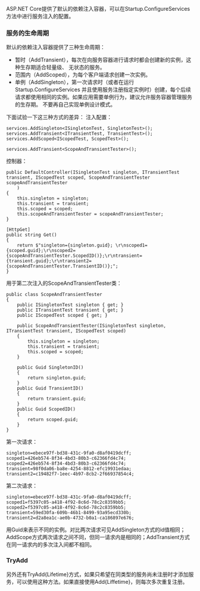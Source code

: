 
ASP.NET Core提供了默认的依赖注入容器，可以在Startup.ConfigureServices方法中进行服务注入的配置。

### 服务的生命周期
默认的依赖注入容器提供了三种生命周期：
- 暂时（AddTransient），每次在向服务容器进行请求时都会创建新的实例，这种生存期适合轻量级、 无状态的服务。
- 范围内（AddScoped），为每个客户端请求创建一次实例。
- 单例（AddSingleton），第一次请求时（或者在运行Startup.ConfigureServices 并且使用服务注册指定实例时）创建，每个后续请求都使用相同的实例。如果应用需要单例行为，建议允许服务容器管理服务的生存期。 不要再自己实现单例设计模式。

下面试验一下这三种方式的差异：
注入配置：
```
services.AddSingleton<ISingletonTest, SingletonTest>();
services.AddTransient<ITransientTest, TransientTest>();
services.AddScoped<IScopedTest, ScopedTest>();

services.AddTransient<ScopeAndTransientTester>();
```

控制器：
```
public DefaultController(ISingletonTest singleton, ITransientTest transient, IScopedTest scoped, ScopeAndTransientTester scopeAndTransientTester
    )
{
    this.singleton = singleton;
    this.transient = transient;
    this.scoped = scoped;
    this.scopeAndTransientTester = scopeAndTransientTester;
}

[HttpGet]
public string Get()
{
    return $"singleton={singleton.guid}; \r\nscoped1={scoped.guid};\r\nscoped2={scopeAndTransientTester.ScopedID()};\r\ntransient={transient.guid};\r\ntransient2={scopeAndTransientTester.TransientID()};";
}
```
用于第二次注入的ScopeAndTransientTester类：
```
public class ScopeAndTransientTester
{
    public ISingletonTest singleton { get; }
    public ITransientTest transient { get; }
    public IScopedTest scoped { get; }

    public ScopeAndTransientTester(ISingletonTest singleton, ITransientTest transient, IScopedTest scoped)
    {
        this.singleton = singleton;
        this.transient = transient;
        this.scoped = scoped;
    }

    public Guid SingletonID()
    {
        return singleton.guid;
    }
    public Guid TransientID()
    {
        return transient.guid;
    }
    public Guid ScopedID()
    {
        return scoped.guid;
    }
}
```
第一次请求：
```
singleton=ebece97f-bd38-431c-9fa0-d8af0419dcff; 
scoped1=426eb574-8f34-4bd3-80b3-c62366fd4c74;
scoped2=426eb574-8f34-4bd3-80b3-c62366fd4c74;
transient=98f0da06-ba8e-4254-8812-efc19931edaa;
transient2=c19482f7-1eec-4b97-8cb2-2f66937854c4;
```
第二次请求：
```
singleton=ebece97f-bd38-431c-9fa0-d8af0419dcff; 
scoped1=f5397c05-a418-4f92-8c6d-78c2c8359bb5;
scoped2=f5397c05-a418-4f92-8c6d-78c2c8359bb5;
transient=59ed30fa-609b-46b1-8499-93a95ecd330b;
transient2=d2a8ea1c-ae0b-4732-b0a1-ca186897e676;
```

用Guid来表示不同的实例。对比两次请求可见AddSingleton方式的id值相同；AddScope方式两次请求之间不同，但同一请求内是相同的；AddTransient方式在同一请求内的多次注入间都不相同。

### TryAdd
另外还有TryAdd{Lifetime}方式，如果只希望在同类型的服务尚未注册时才添加服务，可以使用这种方法。如果直接使用Add{Liffetime}，则每次多次重复注册。
### 